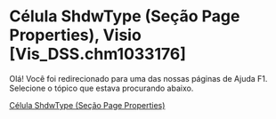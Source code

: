 
# Célula ShdwType (Seção Page Properties), Visio [Vis_DSS.chm1033176]

Olá! Você foi redirecionado para uma das nossas páginas de Ajuda F1. Selecione o tópico que estava procurando abaixo.

[Célula ShdwType (Seção Page Properties)](http://msdn.microsoft.com/library/551166d0-3aaa-0fd7-e742-cf3450ba90ed%28Office.15%29.aspx)
